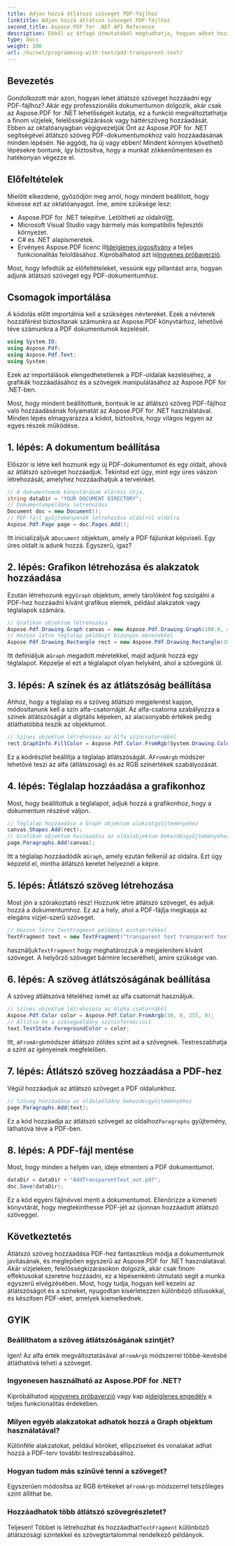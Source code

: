 ```yaml
---
title: Adjon hozzá átlátszó szöveget PDF-fájlhoz
linktitle: Adjon hozzá átlátszó szöveget PDF-fájlhoz
second_title: Aspose.PDF for .NET API Reference
description: Ebből az átfogó útmutatóból megtudhatja, hogyan adhat hozzá egyszerűen átlátszó szöveget PDF-fájlhoz az Aspose.PDF for .NET használatával. Lépésről lépésre a tökéletes átlátszóság eléréséhez.
type: docs
weight: 100
url: /hu/net/programming-with-text/add-transparent-text/
---
```

## Bevezetés

Gondolkozott már azon, hogyan lehet átlátszó szöveget hozzáadni egy PDF-fájlhoz? Akár egy professzionális dokumentumon dolgozik, akár csak az Aspose.PDF for .NET lehetőségeit kutatja, ez a funkció megváltoztathatja a finom vízjelek, felelősségkizárások vagy háttérszöveg hozzáadását. Ebben az oktatóanyagban végigvezetjük Önt az Aspose.PDF for .NET segítségével átlátszó szöveg PDF-dokumentumokhoz való hozzáadásának minden lépésén. Ne aggódj, ha új vagy ebben! Mindent könnyen követhető lépésekre bontunk, így biztosítva, hogy a munkát zökkenőmentesen és hatékonyan végezze el.

## Előfeltételek

Mielőtt elkezdené, győződjön meg arról, hogy mindent beállított, hogy kövesse ezt az oktatóanyagot. Íme, amire szüksége lesz:

-  Aspose.PDF for .NET telepítve. Letöltheti az oldalról[itt](https://releases.aspose.com/pdf/net/).
- Microsoft Visual Studio vagy bármely más kompatibilis fejlesztői környezet.
- C# és .NET alapismeretek.
-  Érvényes Aspose.PDF licenc ill[Ideiglenes jogosítvány](https://purchase.aspose.com/temporary-license/) a teljes funkcionalitás feloldásához. Kipróbálhatod azt is[Ingyenes próbaverzió](https://releases.aspose.com/).

Most, hogy lefedtük az előfeltételeket, vessünk egy pillantást arra, hogyan adjunk átlátszó szöveget egy PDF-dokumentumhoz.

## Csomagok importálása

A kódolás előtt importálnia kell a szükséges névtereket. Ezek a névterek hozzáférést biztosítanak számunkra az Aspose.PDF könyvtárhoz, lehetővé téve számunkra a PDF dokumentumok kezelését.

```csharp
using System.IO;
using Aspose.Pdf;
using Aspose.Pdf.Text;
using System;
```

Ezek az importálások elengedhetetlenek a PDF-oldalak kezeléséhez, a grafikák hozzáadásához és a szövegek manipulálásához az Aspose.PDF for .NET-ben.

Most, hogy mindent beállítottunk, bontsuk le az átlátszó szöveg PDF-fájlhoz való hozzáadásának folyamatát az Aspose.PDF for .NET használatával. Minden lépés elmagyarázza a kódot, biztosítva, hogy világos legyen az egyes részek működése.

## 1. lépés: A dokumentum beállítása

Először is létre kell hoznunk egy új PDF-dokumentumot és egy oldalt, ahová az átlátszó szöveget hozzáadjuk. Tekintsd ezt úgy, mint egy üres vászon létrehozását, amelyhez hozzáadhatjuk a terveinket.

```csharp
// A dokumentumok könyvtárának elérési útja.
string dataDir = "YOUR DOCUMENT DIRECTORY";
// Dokumentumpéldány létrehozása
Document doc = new Document();
// PDF-fájl gyűjteményének létrehozása oldalról oldalra
Aspose.Pdf.Page page = doc.Pages.Add();
```

 Itt inicializáljuk a`Document` objektum, amely a PDF fájlunkat képviseli. Egy üres oldalt is adunk hozzá. Egyszerű, igaz?

## 2. lépés: Grafikon létrehozása és alakzatok hozzáadása

 Ezután létrehozunk egy`Graph` objektum, amely tárolóként fog szolgálni a PDF-hez hozzáadni kívánt grafikus elemek, például alakzatok vagy téglalapok számára.

```csharp
// Grafikon objektum létrehozása
Aspose.Pdf.Drawing.Graph canvas = new Aspose.Pdf.Drawing.Graph(100.0, 400.0);
// Hozzon létre téglalap példányt bizonyos méretekkel
Aspose.Pdf.Drawing.Rectangle rect = new Aspose.Pdf.Drawing.Rectangle(100, 100, 400, 400);
```

 Itt definiáljuk a`Graph` megadott méretekkel, majd adjunk hozzá egy téglalapot. Képzelje el ezt a téglalapot olyan helyként, ahol a szövegünk ül.

## 3. lépés: A színek és az átlátszóság beállítása

Ahhoz, hogy a téglalap és a szöveg átlátszó megjelenést kapjon, módosítanunk kell a szín alfa-csatornáját. Az alfa-csatorna szabályozza a színek átlátszóságát a digitális képeken, az alacsonyabb értékek pedig átláthatóbbá teszik az objektumot.

```csharp
// Színes objektum létrehozása az Alfa színcsatornából
rect.GraphInfo.FillColor = Aspose.Pdf.Color.FromRgb(System.Drawing.Color.FromArgb(128, System.Drawing.Color.FromArgb(12957183)));
```

 Ez a kódrészlet beállítja a téglalap átlátszóságát. A`FromArgb` módszer lehetővé teszi az alfa (átlátszóság) és az RGB színértékek szabályozását.

## 4. lépés: Téglalap hozzáadása a grafikonhoz

Most, hogy beállítottuk a téglalapot, adjuk hozzá a grafikonhoz, hogy a dokumentum részévé váljon.

```csharp
// Téglalap hozzáadása a Graph objektum alakzatgyűjteményéhez
canvas.Shapes.Add(rect);
// Grafikon objektum hozzáadása az oldalobjektum bekezdésgyűjteményéhez
page.Paragraphs.Add(canvas);
```

 Itt a téglalap hozzáadódik a`Graph`, amely ezután felkerül az oldalra. Ezt úgy képzeld el, mintha átlátszó keretet helyeznél a képre.

## 5. lépés: Átlátszó szöveg létrehozása

Most jön a szórakoztató rész! Hozzunk létre átlátszó szöveget, és adjuk hozzá a dokumentumhoz. Ez az a hely, ahol a PDF-fájlja megkapja az elegáns vízjel-szerű szöveget.

```csharp
// Hozzon létre TextFragment példányt mintaértékkel
TextFragment text = new TextFragment("transparent text transparent text transparent text...");
```

 használjuk`TextFragment` hogy meghatározzuk a megjeleníteni kívánt szöveget. A helyőrző szöveget bármire lecserélheti, amire szüksége van.

## 6. lépés: A szöveg átlátszóságának beállítása

A szöveg átlátszóvá tételéhez ismét az alfa csatornát használjuk.

```csharp
// Színes objektum létrehozása az Alpha csatornából
Aspose.Pdf.Color color = Aspose.Pdf.Color.FromArgb(30, 0, 255, 0);
// Állítsa be a szövegpéldány színinformációit
text.TextState.ForegroundColor = color;
```

 Itt, a`FromArgb`módszer átlátszó zöldes színt ad a szövegnek. Testreszabhatja a színt az igényeinek megfelelően.

## 7. lépés: Átlátszó szöveg hozzáadása a PDF-hez

Végül hozzáadjuk az átlátszó szöveget a PDF oldalunkhoz.

```csharp
// Szöveg hozzáadása az oldalpéldány bekezdésgyűjteményéhez
page.Paragraphs.Add(text);
```

 Ez a kód hozzáadja az átlátszó szöveget az oldalhoz`Paragraphs` gyűjtemény, láthatóvá téve a PDF-ben.

## 8. lépés: A PDF-fájl mentése

Most, hogy minden a helyén van, ideje elmenteni a PDF dokumentumot.

```csharp
dataDir = dataDir + "AddTransparentText_out.pdf";
doc.Save(dataDir);
```

Ez a kód egyéni fájlnévvel menti a dokumentumot. Ellenőrizze a kimeneti könyvtárát, hogy megtekinthesse PDF-jét az újonnan hozzáadott átlátszó szöveggel.

## Következtetés

Átlátszó szöveg hozzáadása PDF-hez fantasztikus módja a dokumentumok javításának, és meglepően egyszerű az Aspose.PDF for .NET használatával. Akár vízjeleken, felelősségkizárásokon dolgozik, akár csak finom effektusokat szeretne hozzáadni, ez a lépésenkénti útmutató segít a munka egyszerű elvégzésében. Most, hogy tudja, hogyan kell kezelni az átlátszóságot és a színeket, nyugodtan kísérletezzen különböző stílusokkal, és készítsen PDF-eket, amelyek kiemelkednek.

## GYIK

### Beállíthatom a szöveg átlátszóságának szintjét?  
 Igen! Az alfa érték megváltoztatásával a`FromArgb` módszerrel többé-kevésbé átláthatóvá teheti a szöveget.

### Ingyenesen használható az Aspose.PDF for .NET?  
 Kipróbálhatod a[ingyenes próbaverzió](https://releases.aspose.com/) vagy kap a[ideiglenes engedély](https://purchase.aspose.com/temporary-license/) a teljes funkcionalitás érdekében.

### Milyen egyéb alakzatokat adhatok hozzá a Graph objektum használatával?  
Különféle alakzatokat, például köröket, ellipsziseket és vonalakat adhat hozzá a PDF-terv további testreszabásához.

### Hogyan tudom más színűvé tenni a szöveget?  
 Egyszerűen módosítsa az RGB értékeket a`FromArgb` módszerrel tetszőleges színt állíthat be.

### Hozzáadhatok több átlátszó szövegrészletet?  
Teljesen! Többet is létrehozhat és hozzáadhat`TextFragment` különböző átlátszósági szintekkel és szövegtartalommal rendelkező példányok.